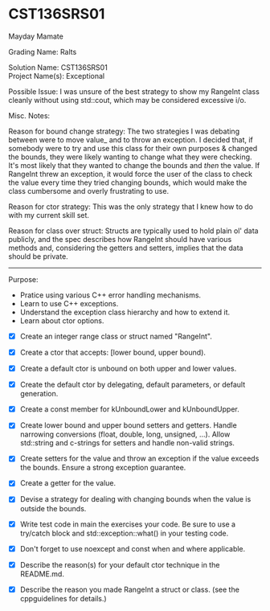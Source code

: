 # CST136SRS01
Mayday Mamate

Grading Name: Ralts

Solution Name: CST136SRS01  
Project Name(s): Exceptional

Possible Issue: I was unsure of the best strategy to show my RangeInt class cleanly without using std::cout, which may be considered excessive i/o.  

Misc. Notes:  

Reason for bound change strategy: The two strategies I was debating between were to move value_ and to throw an exception. I decided that, if somebody were to try and use this class for their own purposes & changed the bounds, they were likely wanting to change what they were checking. It's most likely that they wanted to change the bounds and *then* the value. If RangeInt threw an exception, it would force the user of the class to check the value every time they tried changing bounds, which would make the class cumbersome and overly frustrating to use.  

Reason for ctor strategy: This was the only strategy that I knew how to do with my current skill set.  

Reason for class over struct: Structs are typically used to hold plain ol' data publicly, and the spec describes how RangeInt should have various methods and, considering the getters and setters, implies that the data should be private.  

---

Purpose:

- Pratice using various C++ error handling mechanisms.
- Learn to use C++ exceptions.
- Understand the exception class hierarchy and how to extend it. 
- Learn about ctor options. 

- [x] Create an integer range class or struct named "RangeInt".  

- [x] Create a ctor that accepts: \[lower bound, upper bound).  
- [x] Create a default ctor is unbound on both upper and lower values.  

- [x] Create the default ctor by delegating, default parameters, or default generation.  

- [x] Create a const member for kUnboundLower and kUnboundUpper.  

- [x] Create lower bound and upper bound setters and getters. Handle narrowing conversions (float, double, long, unsigned, ...). Allow std::string and c-strings for setters and handle non-valid strings.  

- [x] Create setters for the value and throw an exception if the value exceeds the bounds. Ensure a strong exception guarantee.  

- [x] Create a getter for the value.  

- [x] Devise a strategy for dealing with changing bounds when the value is outside the bounds.  

- [x] Write test code in main the exercises your code. Be sure to use a try/catch block and std::exception::what() in your testing code.  

- [x] Don't forget to use noexcept and const when and where applicable.  

- [x] Describe the reason(s) for your default ctor technique in the README.md.  

- [x] Describe the reason you made RangeInt a struct or class. (see the cppguidelines for details.)

